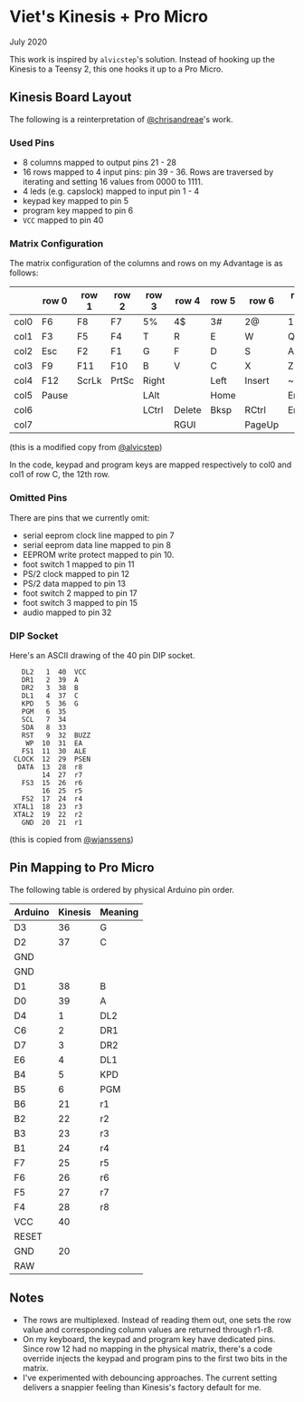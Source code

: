 # Viet's Kinesis + Pro Micro

July 2020

This work is inspired by `alvicstep`'s solution. Instead of hooking up the Kinesis to a Teensy 2, this one hooks it up to a Pro Micro.

## Kinesis Board Layout
The following is a reinterpretation of [@chrisandreae](https://github.com/chrisandreae/keyboard-firmware/blob/public/hardware/kinesis.h)'s work.

### Used Pins
* 8 columns mapped to output pins 21 - 28
* 16 rows mapped to 4 input pins: pin 39 - 36. Rows are traversed by iterating and setting 16 values from 0000 to 1111. 
* 4 leds (e.g. capslock) mapped to input pin 1 - 4
* keypad key mapped to pin 5
* program key mapped to pin 6
* `VCC` mapped to pin 40

### Matrix Configuration
The matrix configuration of the columns and rows on my Advantage is as follows:

|        | row 0  | row 1  | row 2  | row 3  | row 4  | row 5  | row 6  | row 7  | row 8  | row 9  | row A  | row B  | row C  | row D  | row E  | row F |
|  ----- | -----  | -----  | -----  | -----  | -----  | -----  | -----  | -----  | -----  | -----  | -----  | -----  | -----  | -----  | -----  | ----- |
|  col0  | F6     | F8     | F7     | 5%     | 4$     | 3#     | 2@     | 1!     | =+     |        |        |        |        |        |        |       |
|  col1  | F3     | F5     | F4     | T      | R      | E      | W      | Q      | Tab    |        |        |        |        |        |        |       |
|  col2  | Esc    | F2     | F1     | G      | F      | D      | S      | A      | CapsLk |        |        |        |        |        |        |       |
|  col3  | F9     | F11    | F10    | B      | V      | C      | X      | Z      | LShift | Up     |        | Down   |        | [{     | ]}     |       |
|  col4  | F12    | ScrLk  | PrtSc  | Right  |        | Left   | Insert | ~      |        | 6^     | 7&     | 8*     |        | 9(     | 0)     | -_    |
|  col5  | Pause  |        |        | LAlt   |        | Home   |        | End    |        | Y      | U      | I      |        | O      | P      | `\|`  |
|  col6  |        |        |        | LCtrl  | Delete | Bksp   | RCtrl  | Enter  | Space  | H      | J      | K      |        | L      | ;:     | '"    |
|  col7  |        |        |        |        | RGUI   |        | PageUp |        | PageDn | N      | M      | ,<     |        | .>     | /?     | RShift |

(this is a modified copy from [@alvicstep](https://github.com/qmk/qmk_firmware/blob/master/keyboards/kinesis/alvicstep/alvicstep.h))

In the code, keypad and program keys are mapped respectively to col0 and col1 of row C, the 12th row.  

### Omitted Pins
There are pins that we currently omit:
* serial eeprom clock line mapped to pin 7
* serial eeprom data line mapped to pin 8
* EEPROM write protect mapped to pin 10.
* foot switch 1 mapped to pin 11 
* PS/2 clock mapped to pin 12
* PS/2 data mapped to pin 13
* foot switch 2 mapped to pin 17
* foot switch 3 mapped to pin 15
* audio mapped to pin 32

### DIP Socket
Here's an ASCII drawing of the 40 pin DIP socket. 
```
   DL2   1  40  VCC
   DR1   2  39  A
   DR2   3  38  B
   DL1   4  37  C
   KPD   5  36  G
   PGM   6  35
   SCL   7  34
   SDA   8  33
   RST   9  32  BUZZ
    WP  10  31  EA
   FS1  11  30  ALE
 CLOCK  12  29  PSEN
  DATA  13  28  r8
        14  27  r7
   FS3  15  26  r6
        16  25  r5
   FS2  17  24  r4
 XTAL1  18  23  r3
 XTAL2  19  22  r2
   GND  20  21  r1
```
(this is copied from [@wjanssens](https://raw.githubusercontent.com/wjanssens/tmk_keyboard/master/keyboard/kinesis/doc/readme.txt))

## Pin Mapping to Pro Micro

The following table is ordered by physical Arduino pin order.

| Arduino | Kinesis | Meaning |
| ------- | ------- | ------- |
| D3      | 36      | G       |
| D2      | 37      | C       |
| GND     |         |         |
| GND     |         |         |
| D1      | 38      | B       |
| D0      | 39      | A       |
| D4      | 1       | DL2     |
| C6      | 2       | DR1     |
| D7      | 3       | DR2     |
| E6      | 4       | DL1     |
| B4      | 5       | KPD     |
| B5      | 6       | PGM     |
| B6      | 21      | r1      |
| B2      | 22      | r2      |
| B3      | 23      | r3      |
| B1      | 24      | r4      |
| F7      | 25      | r5      |
| F6      | 26      | r6      |
| F5      | 27      | r7      |
| F4      | 28      | r8      |
| VCC     | 40      |         |
| RESET   |         |         |
| GND     | 20      |         |
| RAW     |         |         |

## Notes

* The rows are multiplexed. Instead of reading them out, one sets the row value and corresponding column values are returned through r1-r8.
* On my keyboard, the keypad and program key have dedicated pins. Since row 12 had no mapping in the physical matrix, there's a code override injects the keypad and program pins to the first two bits in the matrix.
* I've experimented with debouncing approaches. The current setting delivers a snappier feeling than Kinesis's factory default for me.
